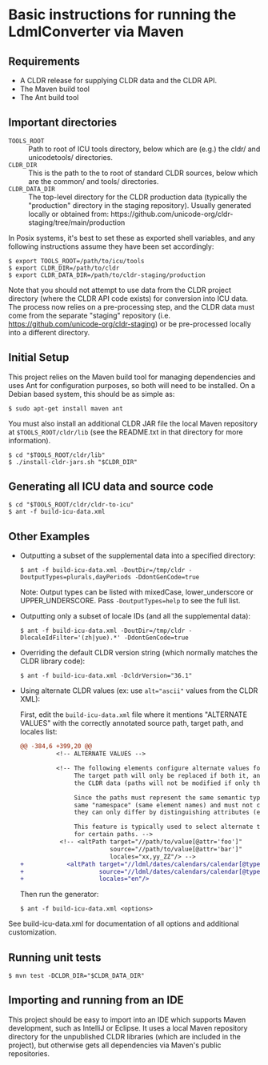 <!--
© 2019 and later: Unicode, Inc. and others.
License & terms of use: http://www.unicode.org/copyright.html
-->

# Basic instructions for running the LdmlConverter via Maven


## Requirements

* A CLDR release for supplying CLDR data and the CLDR API.
* The Maven build tool
* The Ant build tool

## Important directories

<dl>
<dt><code>TOOLS_ROOT</code></dt>
<dd>Path to root of ICU tools directory, below which are (e.g.) the
 cldr/ and unicodetools/ directories.</dd>

<dt><code>CLDR_DIR</code></dt>
<dd>This is the path to the to root of standard CLDR sources, below
  which are the common/ and tools/ directories.</dd>

<dt><code>CLDR_DATA_DIR</code></dt>
<dd>The top-level directory for the CLDR production data (typically
 the "production" directory in the staging repository). Usually
 generated locally or obtained from:
 https://github.com/unicode-org/cldr-staging/tree/main/production</dd>
 </dl>

In Posix systems, it's best to set these as exported shell variables, and any
following instructions assume they have been set accordingly:

```
$ export TOOLS_ROOT=/path/to/icu/tools
$ export CLDR_DIR=/path/to/cldr
$ export CLDR_DATA_DIR=/path/to/cldr-staging/production
```

Note that you should not attempt to use data from the CLDR project directory
(where the CLDR API code exists) for conversion into ICU data. The process now
relies on a pre-processing step, and the CLDR data must come from the separate
"staging" repository (i.e. https://github.com/unicode-org/cldr-staging) or be
pre-processed locally into a different directory.


## Initial Setup

This project relies on the Maven build tool for managing dependencies and uses
Ant for configuration purposes, so both will need to be installed. On a Debian
based system, this should be as simple as:

```
$ sudo apt-get install maven ant
```

You must also install an additional CLDR JAR file the local Maven repository at
`$TOOLS_ROOT/cldr/lib` (see the README.txt in that directory for more
information).

```
$ cd "$TOOLS_ROOT/cldr/lib"
$ ./install-cldr-jars.sh "$CLDR_DIR"
```

## Generating all ICU data and source code

```
$ cd "$TOOLS_ROOT/cldr/cldr-to-icu"
$ ant -f build-icu-data.xml
```

## Other Examples

* Outputting a subset of the supplemental data into a specified directory:
  ```
  $ ant -f build-icu-data.xml -DoutDir=/tmp/cldr -DoutputTypes=plurals,dayPeriods -DdontGenCode=true
  ```
  Note: Output types can be listed with mixedCase, lower_underscore or UPPER_UNDERSCORE.
  Pass `-DoutputTypes=help` to see the full list.


* Outputting only a subset of locale IDs (and all the supplemental data):
  ```
  $ ant -f build-icu-data.xml -DoutDir=/tmp/cldr -DlocaleIdFilter='(zh|yue).*' -DdontGenCode=true
  ```

* Overriding the default CLDR version string (which normally matches the CLDR library code):
  ```
  $ ant -f build-icu-data.xml -DcldrVersion="36.1"
  ```

* Using alternate CLDR values (ex: use `alt="ascii"` values from the CLDR XML):

  First, edit the `build-icu-data.xml` file where it mentions "ALTERNATE VALUES"
  with the correctly annotated source path, target path, and locales list:
  ```diff
  @@ -384,6 +399,20 @@
            <!-- ALTERNATE VALUES -->

            <!-- The following elements configure alternate values for some special case paths.
                 The target path will only be replaced if both it, and the source path, exist in
                 the CLDR data (paths will not be modified if only the source path exists).

                 Since the paths must represent the same semantic type of data, they must be in the
                 same "namespace" (same element names) and must not contain value attributes. Thus
                 they can only differ by distinguishing attributes (either added or modified).

                 This feature is typically used to select alternate translations (e.g. short forms)
                 for certain paths. -->
             <!-- <altPath target="//path/to/value[@attr='foo']"
                           source="//path/to/value[@attr='bar']"
                           locales="xx,yy_ZZ"/> -->
  +            <altPath target="//ldml/dates/calendars/calendar[@type='all']/dateTimeFormats/availableFormats/dateFormatItem[@alt='ascii']"
  +                     source="//ldml/dates/calendars/calendar[@type='all']/dateTimeFormats/availableFormats/dateFormatItem"
  +                     locales="en"/>
  ```
  Then run the generator:
  ```
  $ ant -f build-icu-data.xml <options>
  ```

See build-icu-data.xml for documentation of all options and additional customization.


## Running unit tests

```
$ mvn test -DCLDR_DIR="$CLDR_DATA_DIR"
```


## Importing and running from an IDE

This project should be easy to import into an IDE which supports Maven development, such
as IntelliJ or Eclipse. It uses a local Maven repository directory for the unpublished
CLDR libraries (which are included in the project), but otherwise gets all dependencies
via Maven's public repositories.
